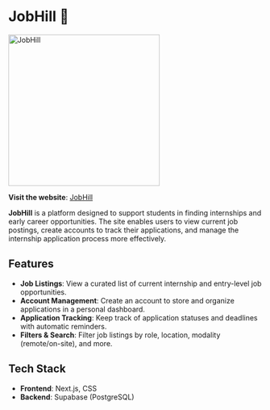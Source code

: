 # JobHill 🐜

<a href="https://jobhill.vercel.app/">
  <img src="https://jobhill.vercel.app/_next/image?url=%2FImages%2FJobmiga_Sign.png&w=640&q=75" alt="JobHill" width="300" />
</a>

**Visit the website**: [JobHill](https://jobhill.vercel.app/)


**JobHill** is a platform designed to support students in finding internships and early career opportunities. The site enables users to view current job postings, create accounts to track their applications, and manage the internship application process more effectively.

## Features

- **Job Listings**: View a curated list of current internship and entry-level job opportunities.
- **Account Management**: Create an account to store and organize applications in a personal dashboard.
- **Application Tracking**: Keep track of application statuses and deadlines with automatic reminders.
- **Filters & Search**: Filter job listings by role, location, modality (remote/on-site), and more.

## Tech Stack

- **Frontend**: Next.js, CSS
- **Backend**: Supabase (PostgreSQL)
